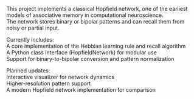 This project implements a classical Hopfield network, one of the earliest models of associative memory in computational neuroscience.  
The network stores binary or bipolar patterns and can recall them from noisy or partial input.

Currently includes:  
A core implementation of the Hebbian learning rule and recall algorithm  
A Python class interface (HopfieldNetwork) for modular use  
Support for binary-to-bipolar conversion and pattern normalization  

Planned updates:  
Interactive visualizer for network dynamics  
Higher-resolution pattern support  
A modern Hopfield network implementation for comparison  
